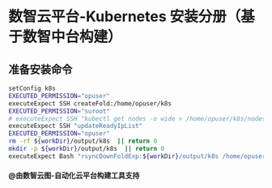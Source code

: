 # 数智云平台-Kubernetes 安装分册（基于数智中台构建）

## 准备安装命令

 ```bash
setConfig k8s
EXECUTED_PERMISSION="opuser"
executeExpect SSH createFold:/home/opuser/k8s
EXECUTED_PERMISSION="suroot"
# executeExpect SSH "kubectl get nodes -o wide > /home/opuser/k8s/nodes.log"
executeExpect SSH "updateReadyIpList"
EXECUTED_PERMISSION="opuser"
rm -rf ${workDir}/output/k8s  || return 0
mkdir -p ${workDir}/output/k8s  || return 0 
executeExpect Bash "rsyncDownFoldExp:${workDir}/output/k8s /home/opuser/k8s"
```

#### @由数智云图-自动化云平台构建工具支持
